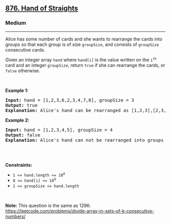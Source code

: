 <h2><a href="https://leetcode.com/problems/hand-of-straights/">876. Hand of Straights</a></h2><h3>Medium</h3><hr><p>Alice has some number of cards and she wants to rearrange the cards into groups so that each group is of size <code>groupSize</code>, and consists of <code>groupSize</code> consecutive cards.</p>

<p>Given an integer array <code>hand</code> where <code>hand[i]</code> is the value written on the <code>i<sup>th</sup></code> card and an integer <code>groupSize</code>, return <code>true</code> if she can rearrange the cards, or <code>false</code> otherwise.</p>

<p>&nbsp;</p>
<p><strong class="example">Example 1:</strong></p>

<pre>
<strong>Input:</strong> hand = [1,2,3,6,2,3,4,7,8], groupSize = 3
<strong>Output:</strong> true
<strong>Explanation:</strong> Alice&#39;s hand can be rearranged as [1,2,3],[2,3,4],[6,7,8]
</pre>

<p><strong class="example">Example 2:</strong></p>

<pre>
<strong>Input:</strong> hand = [1,2,3,4,5], groupSize = 4
<strong>Output:</strong> false
<strong>Explanation:</strong> Alice&#39;s hand can not be rearranged into groups of 4.

</pre>

<p>&nbsp;</p>
<p><strong>Constraints:</strong></p>

<ul>
	<li><code>1 &lt;= hand.length &lt;= 10<sup>4</sup></code></li>
	<li><code>0 &lt;= hand[i] &lt;= 10<sup>9</sup></code></li>
	<li><code>1 &lt;= groupSize &lt;= hand.length</code></li>
</ul>

<p>&nbsp;</p>
<p><strong>Note:</strong> This question is the same as 1296: <a href="https://leetcode.com/problems/divide-array-in-sets-of-k-consecutive-numbers/" target="_blank">https://leetcode.com/problems/divide-array-in-sets-of-k-consecutive-numbers/</a></p>
